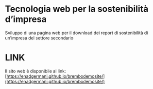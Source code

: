 # Tecnologia web per la sostenibilità d’impresa
Sviluppo di una pagina web per il download dei report di sostenibilità di un’impresa del settore secondario


# LINK

Il sito web è disponibile al link:
[https://enadgermani.github.io/brembodemosite/](https://enadgermani.github.io/brembodemosite/)
